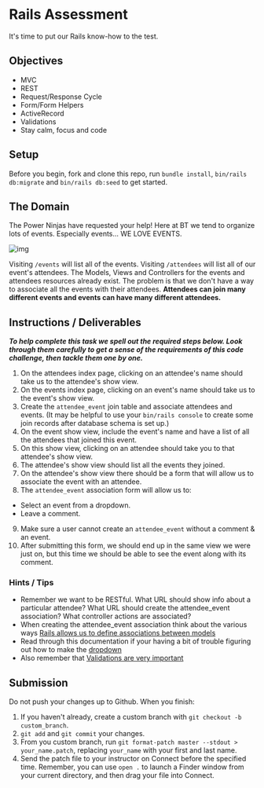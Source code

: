 # Rails Assessment

It's time to put our Rails know-how to the test.

## Objectives

+ MVC
+ REST
+ Request/Response Cycle
+ Form/Form Helpers
+ ActiveRecord
+ Validations
+ Stay calm, focus and code

## Setup

Before you begin, fork and clone this repo, run `bundle install`, `bin/rails db:migrate` and `bin/rails db:seed` to get started.

## The Domain


The Power Ninjas have requested your help! Here at BT we tend to organize lots of events. Especially events... WE LOVE EVENTS.

![img](https://media.giphy.com/media/HGe4zsOVo7Jvy/giphy.gif)

Visiting `/events` will list all of the events. Visiting `/attendees` will list all of our event's attendees. The Models, Views and Controllers for the events and attendees resources already exist. The problem is that we don't have a way to associate all the events with their attendees. **Attendees can join many different events and events can have many different attendees.**

## Instructions / Deliverables

***To help complete this task we spell out the required steps below. Look through them carefully to get a sense of the requirements of this code challenge, then tackle them one by one.***

1. On the attendees index page, clicking on an attendee's name should take us to the attendee's show view.
2. On the events index page, clicking on an event's name should take us to the event's show view.
3. Create the `attendee_event` join table and associate attendees and events. (It may be helpful to use your `bin/rails console` to create some join records after database schema is set up.)
4. On the event show view, include the event's name and have a list of all the attendees that joined this event.
5. On this show view, clicking on an attendee should take you to that attendee's show view.
6. The attendee's show view should list all the events they joined.
7. On the attendee's show view there should be a form that will allow us to associate the event with an attendee.
8. The `attendee_event` association form will allow us to:

* Select an event from a dropdown.
* Leave a comment.

9. Make sure a user cannot create an `attendee_event` without a comment & an event.
10. After submitting this form, we should end up in the same view we were just on, but this time we should be able to see the event along with its comment.

### Hints / Tips

+ Remember we want to be RESTful. What URL should show info about a particular attendee? What URL should create the attendee_event association? What controller actions are associated?
+ When creating the attendee_event association think about the various ways [Rails allows us to define associations between models](http://guides.rubyonrails.org/association_basics.html)
+ Read through this documentation if your having a bit of trouble figuring out how to make the [dropdown](http://guides.rubyonrails.org/form_helpers.html#making-select-boxes-with-ease)
+ Also remember that [Validations are very important](http://guides.rubyonrails.org/active_record_validations.html)

## Submission

Do not push your changes up to Github. When you finish:

1. If you haven't already, create a custom branch with `git checkout -b custom_branch`.
2. `git add` and `git commit` your changes.
3. From you custom branch, run `git format-patch master --stdout > your_name.patch`, replacing `your_name` with your first and last name.
4. Send the patch file to your instructor on Connect before the specified time. Remember, you can use `open .` to launch a Finder window from your current directory, and then drag your file into Connect.
